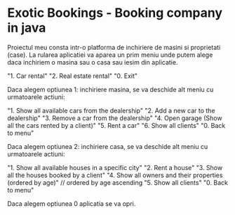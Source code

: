 # Exotic Bookings - Booking company in java

Proiectul meu consta intr-o platforma de inchiriere de masini si proprietati (case).
La rularea aplicatiei va aparea un prim meniu unde putem alege daca inchiriem o masina sau o casa sau iesim din aplicatie.

"1. Car rental" 
"2. Real estate rental"
"0. Exit"

Daca alegem optiunea 1: inchiriere masina, se va deschide alt meniu cu urmatoarele actiuni:

"1. Show all available cars from the dealership"
"2. Add a new car to the dealership"
"3. Remove a car from the dealership"
"4. Open garage (Show all the cars rented by a client)"
"5. Rent a car"
"6. Show all clients"
"0. Back to menu"

Daca alegem optiunea 2: inchiriere casa, se va deschide alt meniu cu urmatoarele actiuni:

"1. Show all available houses in a specific city"
"2. Rent a house"
"3. Show all the houses booked by a client"
"4. Show all owners and their properties (ordered by age)" // ordered by age ascending
"5. Show all clients"
"0. Back to menu"

Daca alegem optiunea 0 aplicatia se va opri.
